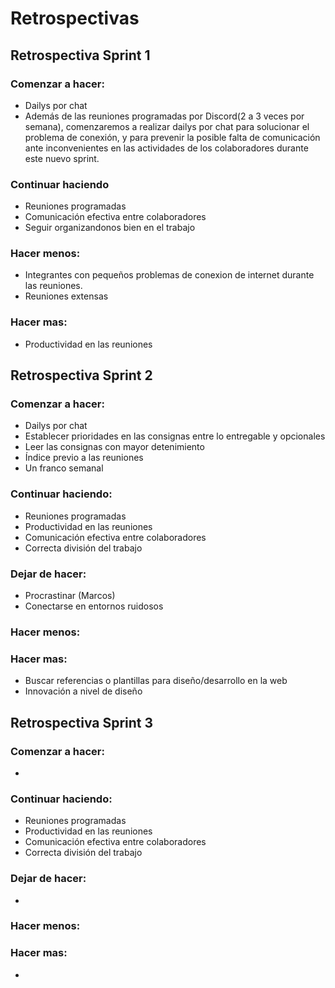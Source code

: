 # Retrospectivas
## Retrospectiva Sprint 1

### Comenzar a hacer:
- Dailys por chat
- Además de las reuniones programadas por Discord(2 a 3 veces por semana), comenzaremos a realizar dailys por chat para solucionar el problema de conexión, y para prevenir la posible falta de comunicación ante inconvenientes en las actividades de los colaboradores durante este nuevo sprint.

### Continuar haciendo
- Reuniones programadas
- Comunicación efectiva entre colaboradores
- Seguir organizandonos bien en el trabajo

### Hacer menos:
- Integrantes con pequeños problemas de conexion de internet durante las reuniones.
- Reuniones extensas

### Hacer mas: 
- Productividad en las reuniones


## Retrospectiva Sprint 2

### Comenzar a hacer:
- Dailys por chat
- Establecer prioridades en las consignas entre lo entregable y opcionales
- Leer las consignas con mayor detenimiento
- Índice previo a las reuniones
- Un franco semanal

### Continuar haciendo:
- Reuniones programadas
- Productividad en las reuniones
- Comunicación efectiva entre colaboradores
- Correcta división del trabajo

### Dejar de hacer:
- Procrastinar (Marcos)
- Conectarse en entornos ruidosos

### Hacer menos:


### Hacer mas: 
- Buscar referencias o plantillas para diseño/desarrollo en la web
- Innovación a nivel de diseño


## Retrospectiva Sprint 3

### Comenzar a hacer:
- 

### Continuar haciendo:
- Reuniones programadas
- Productividad en las reuniones
- Comunicación efectiva entre colaboradores
- Correcta división del trabajo

### Dejar de hacer:
- 

### Hacer menos:


### Hacer mas: 
- 


